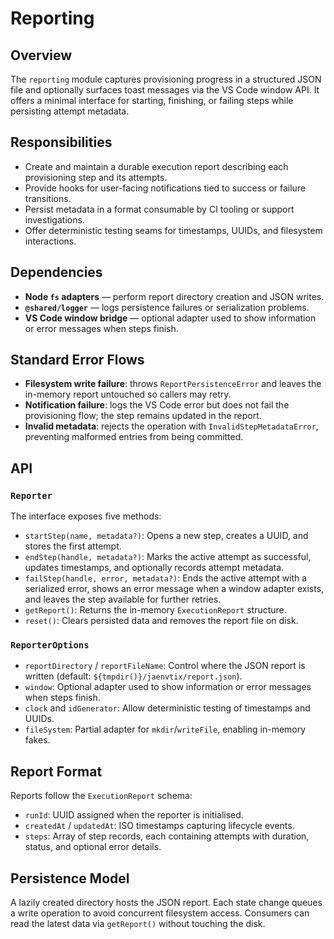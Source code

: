 # Reporting

## Overview

The `reporting` module captures provisioning progress in a structured JSON file and optionally surfaces toast messages via the VS Code window API. It offers a minimal interface for starting, finishing, or failing steps while persisting attempt metadata.

## Responsibilities

- Create and maintain a durable execution report describing each provisioning step and its attempts.
- Provide hooks for user-facing notifications tied to success or failure transitions.
- Persist metadata in a format consumable by CI tooling or support investigations.
- Offer deterministic testing seams for timestamps, UUIDs, and filesystem interactions.

## Dependencies

- **Node `fs` adapters** — perform report directory creation and JSON writes.
- **`@shared/logger`** — logs persistence failures or serialization problems.
- **VS Code window bridge** — optional adapter used to show information or error messages when steps finish.

## Standard Error Flows

- **Filesystem write failure**: throws `ReportPersistenceError` and leaves the in-memory report untouched so callers may retry.
- **Notification failure**: logs the VS Code error but does not fail the provisioning flow; the step remains updated in the report.
- **Invalid metadata**: rejects the operation with `InvalidStepMetadataError`, preventing malformed entries from being committed.

## API

### `Reporter`
The interface exposes five methods:
- `startStep(name, metadata?)`: Opens a new step, creates a UUID, and stores the first attempt.
- `endStep(handle, metadata?)`: Marks the active attempt as successful, updates timestamps, and optionally records attempt metadata.
- `failStep(handle, error, metadata?)`: Ends the active attempt with a serialized error, shows an error message when a window adapter exists, and leaves the step available for further retries.
- `getReport()`: Returns the in-memory `ExecutionReport` structure.
- `reset()`: Clears persisted data and removes the report file on disk.

### `ReporterOptions`
- `reportDirectory` / `reportFileName`: Control where the JSON report is written (default: `${tmpdir()}/jaenvtix/report.json`).
- `window`: Optional adapter used to show information or error messages when steps finish.
- `clock` and `idGenerator`: Allow deterministic testing of timestamps and UUIDs.
- `fileSystem`: Partial adapter for `mkdir`/`writeFile`, enabling in-memory fakes.

## Report Format

Reports follow the `ExecutionReport` schema:
- `runId`: UUID assigned when the reporter is initialised.
- `createdAt` / `updatedAt`: ISO timestamps capturing lifecycle events.
- `steps`: Array of step records, each containing attempts with duration, status, and optional error details.

## Persistence Model

A lazily created directory hosts the JSON report. Each state change queues a write operation to avoid concurrent filesystem access. Consumers can read the latest data via `getReport()` without touching the disk.
